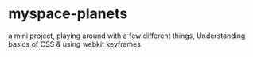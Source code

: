 # myspace-planets
a mini project, playing around with a few different things, Understanding basics of CSS &amp; using webkit keyframes
